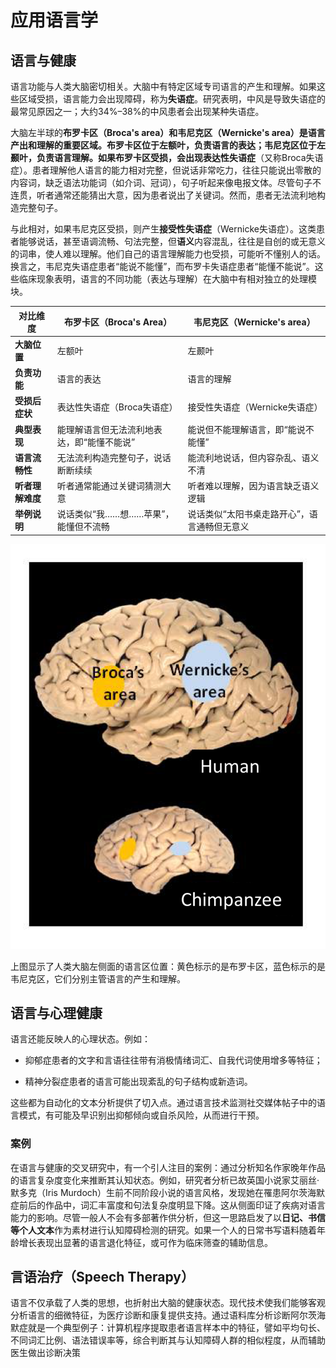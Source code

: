 # 应用语言学







## 语言与健康

语言功能与人类大脑密切相关。大脑中有特定区域专司语言的产生和理解。如果这些区域受损，语言能力会出现障碍，称为**失语症**。研究表明，中风是导致失语症的最常见原因之一；大约34%–38%的中风患者会出现某种失语症。

大脑左半球的**布罗卡区（Broca's area）**和**韦尼克区（Wernicke's area）**是语言产出和理解的重要区域。布罗卡区位于左额叶，负责语言的表达；韦尼克区位于左颞叶，负责语言理解。如果布罗卡区受损，会出现**表达性失语症**（又称Broca失语症）。患者理解他人语言的能力相对完整，但说话非常吃力，往往只能说出零散的内容词，缺乏语法功能词（如介词、冠词），句子听起来像电报文体。尽管句子不连贯，听者通常还能猜出大意，因为患者说出了关键词。然而，患者无法流利地构造完整句子。

与此相对，如果韦尼克区受损，则产生**接受性失语症**（Wernicke失语症）。这类患者能够说话，甚至语调流畅、句法完整，但**语义**内容混乱，往往是自创的或无意义的词串，使人难以理解。他们自己的语言理解能力也受损，可能听不懂别人的话。换言之，韦尼克失语症患者“能说不能懂”，而布罗卡失语症患者“能懂不能说”。这些临床现象表明，语言的不同功能（表达与理解）在大脑中有相对独立的处理模块。



| 对比维度       | 布罗卡区（Broca's Area）         | 韦尼克区（Wernicke's area）     |
|--------------|------------------------------|----------------------------|
| **大脑位置**   | 左额叶                         | 左颞叶                     |
| **负责功能**   | 语言的表达                     | 语言的理解                 |
| **受损后症状** | 表达性失语症（Broca失语症）     | 接受性失语症（Wernicke失语症） |
| **典型表现**   | 能理解语言但无法流利地表达，即“能懂不能说” | 能说但不能理解语言，即“能说不能懂” |
| **语言流畅性** | 无法流利构造完整句子，说话断断续续 | 能流利地说话，但内容杂乱、语义不清 |
| **听者理解难度** | 听者通常能通过关键词猜测大意       | 听者难以理解，因为语言缺乏语义逻辑 |
| **举例说明**   | 说话类似“我……想……苹果”，能懂但不流畅 | 说话类似“太阳书桌走路开心”，语言通畅但无意义 |


![brain](images/brain.png)

上图显示了人类大脑左侧面的语言区位置：黄色标示的是布罗卡区，蓝色标示的是韦尼克区，它们分别主管语言的产生和理解。

## 语言与心理健康

语言还能反映人的心理状态。例如：

- 抑郁症患者的文字和言语往往带有消极情绪词汇、自我代词使用增多等特征；

- 精神分裂症患者的语言可能出现紊乱的句子结构或新造词。

这些都为自动化的文本分析提供了切入点。通过语言技术监测社交媒体帖子中的语言模式，有可能及早识别出抑郁倾向或自杀风险，从而进行干预。



### 案例

在语言与健康的交叉研究中，有一个引人注目的案例：通过分析知名作家晚年作品的语言复杂度变化来推断其认知状态。例如，研究者分析已故英国小说家艾丽丝·默多克（Iris Murdoch）生前不同阶段小说的语言风格，发现她在罹患阿尔茨海默症前后的作品中，词汇丰富度和句法复杂度明显下降。这从侧面印证了疾病对语言能力的影响。尽管一般人不会有多部著作供分析，但这一思路启发了以**日记、书信等个人文本**作为素材进行认知障碍检测的研究。如果一个人的日常书写语料随着年龄增长表现出显著的语言退化特征，或可作为临床筛查的辅助信息。

## 言语治疗（Speech Therapy）

语言不仅承载了人类的思想，也折射出大脑的健康状态。现代技术使我们能够客观分析语言的细微特征，为医疗诊断和康复提供支持。通过语料库分析诊断阿尔茨海默症就是一个典型例子：计算机程序提取患者语言样本中的特征，譬如平均句长、不同词汇比例、语法错误率等，综合判断其与认知障碍人群的相似程度，从而辅助医生做出诊断决策